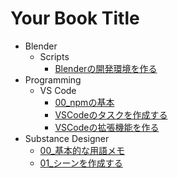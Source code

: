 # Your Book Title

- Blender
  - Scripts
    * [Blenderの開発環境を作る](docs/Blender/Scripts/Blenderの開発環境を作る.md)
- Programming
  - VS Code
    * [00_npmの基本](docs/Programming/VSCode/00_npmの基本.md)
    * [VSCodeのタスクを作成する](docs/Programming/VSCode/VSCodeのタスクを作成する.md)
    * [VSCodeの拡張機能を作る](docs/Programming/VSCode/VSCodeの拡張機能を作る.md)
- Substance Designer
  * [00_基本的な用語メモ](docs/SubstanceDesigner/00_基本的な用語メモ.md)
  * [01_シーンを作成する](docs/SubstanceDesigner/01_シーンを作成する.md)
